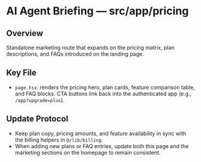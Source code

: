 # AI Agent Briefing — src/app/pricing

## Overview
Standalone marketing route that expands on the pricing matrix, plan descriptions, and FAQs introduced on the landing page.

## Key File
- `page.tsx`: renders the pricing hero, plan cards, feature comparison table, and FAQ blocks. CTA buttons link back into the authenticated app (e.g., `/app?upgrade=plus`).

## Update Protocol
- Keep plan copy, pricing amounts, and feature availability in sync with the billing helpers in `@/lib/billing`.
- When adding new plans or FAQ entries, update both this page and the marketing sections on the homepage to remain consistent.
